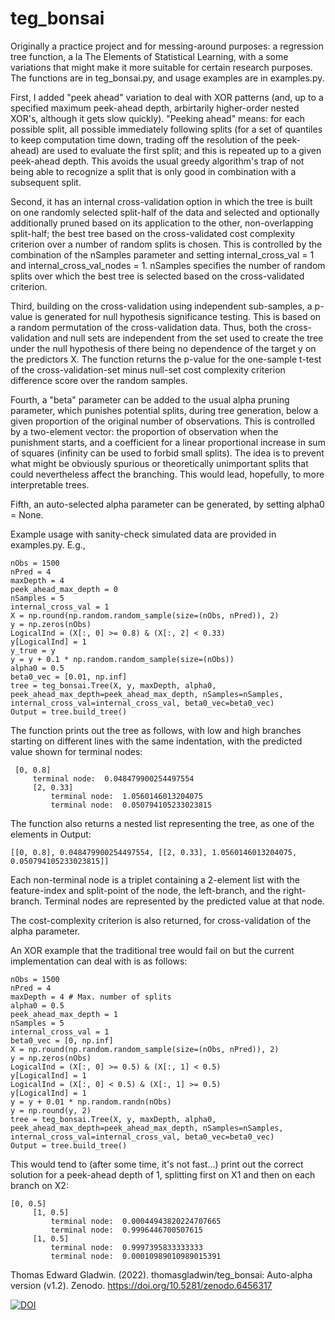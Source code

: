 # teg_bonsai

Originally a practice project and for messing-around purposes: a regression tree function, a la The Elements of Statistical Learning, with a some variations that might make it more suitable for certain research purposes. The functions are in teg_bonsai.py, and usage examples are in examples.py.

First, I added "peek ahead" variation to deal with XOR patterns (and, up to a specified maximum peek-ahead depth, arbirtarily higher-order nested XOR's, although it gets slow quickly). "Peeking ahead" means: for each possible split, all possible immediately following splits (for a set of quantiles to keep computation time down, trading off the resolution of the peek-ahead) are used to evaluate the first split; and this is repeated up to a given peek-ahead depth. This avoids the usual greedy algorithm's trap of not being able to recognize a split that is only good in combination with a subsequent split.

Second, it has an internal cross-validation option in which the tree is built on one randomly selected split-half of the data and selected and optionally additionally pruned based on its application to the other, non-overlapping split-half; the best tree based on the cross-validated cost complexity criterion over a number of random splits is chosen. This is controlled by the combination of the nSamples parameter and setting internal_cross_val = 1 and internal_cross_val_nodes = 1. nSamples specifies the number of random splits over which the best tree is selected based on the cross-validated criterion.

Third, building on the cross-validation using independent sub-samples, a p-value is generated for null hypothesis significance testing. This is based on a random permutation of the cross-validation data. Thus, both the cross-validation and null sets are independent from the set used to create the tree under the null hypothesis of there being no dependence of the target y on the predictors X. The function returns the p-value for the one-sample t-test of the cross-validation-set minus null-set cost complexity criterion difference score over the random samples.

Fourth, a "beta" parameter can be added to the usual alpha pruning parameter, which punishes potential splits, during tree generation, below a given proportion of the original number of observations. This is controlled by a two-element vector: the proportion of observation when the punishment starts, and a coefficient for a linear proportional increase in sum of squares (infinity can be used to forbid small splits). The idea is to prevent what might be obviously spurious or theoretically unimportant splits that could nevertheless affect the branching. This would lead, hopefully, to more interpretable trees.

Fifth, an auto-selected alpha parameter can be generated, by setting alpha0 = None.

Example usage with sanity-check simulated data are provided in examples.py. E.g.,

```
nObs = 1500
nPred = 4
maxDepth = 4
peek_ahead_max_depth = 0
nSamples = 5
internal_cross_val = 1
X = np.round(np.random.random_sample(size=(nObs, nPred)), 2)
y = np.zeros(nObs)
LogicalInd = (X[:, 0] >= 0.8) & (X[:, 2] < 0.33)
y[LogicalInd] = 1
y_true = y
y = y + 0.1 * np.random.random_sample(size=(nObs))
alpha0 = 0.5
beta0_vec = [0.01, np.inf]
tree = teg_bonsai.Tree(X, y, maxDepth, alpha0, peek_ahead_max_depth=peek_ahead_max_depth, nSamples=nSamples, internal_cross_val=internal_cross_val, beta0_vec=beta0_vec)
Output = tree.build_tree()
```
The function prints out the tree as follows, with low and high branches starting on different lines with the same indentation, with the predicted value shown for terminal nodes:

```
 [0, 0.8]
	 terminal node:  0.048479900254497554
	 [2, 0.33]
		 terminal node:  1.0560146013204075
		 terminal node:  0.050794105233023815

```

The function also returns a nested list representing the tree, as one of the elements in Output:

`[[0, 0.8], 0.048479900254497554, [[2, 0.33], 1.0560146013204075, 0.050794105233023815]]`

Each non-terminal node is a triplet containing a 2-element list with the feature-index and split-point of the node, the left-branch, and the right-branch. Terminal nodes are represented by the predicted value at that node.

The cost-complexity criterion is also returned, for cross-validation of the alpha parameter.

An XOR example that the traditional tree would fail on but the current implementation can deal with is as follows:

```
nObs = 1500
nPred = 4
maxDepth = 4 # Max. number of splits
alpha0 = 0.5
peek_ahead_max_depth = 1
nSamples = 5
internal_cross_val = 1
beta0_vec = [0, np.inf]
X = np.round(np.random.random_sample(size=(nObs, nPred)), 2)
y = np.zeros(nObs)
LogicalInd = (X[:, 0] >= 0.5) & (X[:, 1] < 0.5)
y[LogicalInd] = 1
LogicalInd = (X[:, 0] < 0.5) & (X[:, 1] >= 0.5)
y[LogicalInd] = 1
y = y + 0.01 * np.random.randn(nObs)
y = np.round(y, 2)
tree = teg_bonsai.Tree(X, y, maxDepth, alpha0, peek_ahead_max_depth=peek_ahead_max_depth, nSamples=nSamples, internal_cross_val=internal_cross_val, beta0_vec=beta0_vec)
Output = tree.build_tree()
```

This would tend to  (after some time, it's not fast...) print out the correct solution for a peek-ahead depth of 1, splitting first on X1 and then on each branch on X2:

```
[0, 0.5]
	 [1, 0.5]
		 terminal node:  0.00044943820224707665
		 terminal node:  0.9996446700507615
	 [1, 0.5]
		 terminal node:  0.9997395833333333
		 terminal node:  0.00010989010989015391

```

Thomas Edward Gladwin. (2022). thomasgladwin/teg_bonsai: Auto-alpha version (v1.2). Zenodo. https://doi.org/10.5281/zenodo.6456317

[![DOI](https://zenodo.org/badge/458932097.svg)](https://zenodo.org/badge/latestdoi/458932097)




